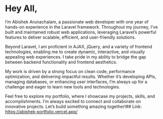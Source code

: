 # Hey All,
I’m Abishek Arunachalam, a passionate web developer with one year of hands-on experience in the Laravel framework. Throughout my journey, I’ve built and maintained robust web applications, leveraging Laravel’s powerful features to deliver scalable, efficient, and user-friendly solutions.

Beyond Laravel, I am proficient in AJAX, jQuery, and a variety of frontend technologies, enabling me to create dynamic, interactive, and visually appealing web experiences. I take pride in my ability to bridge the gap between backend functionality and frontend aesthetics.

My work is driven by a strong focus on clean code, performance optimization, and delivering impactful results. Whether it’s developing APIs, managing databases, or enhancing user interfaces, I’m always up for a challenge and eager to learn new tools and technologies.

Feel free to explore my portfolio, where I showcase my projects, skills, and accomplishments. I’m always excited to connect and collaborate on innovative projects. Let’s build something amazing together!## Link:
https://abishek-portfolio.vercel.app/
